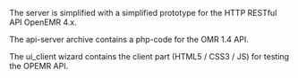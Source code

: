 
The server is simplified with a simplified prototype for the HTTP RESTful API OpenEMR 4.x.

The api-server archive contains a php-code for the OMR 1.4 API. 

The ui_client wizard contains the client part (HTML5 / CSS3 / JS) for testing the OPEMR API.
